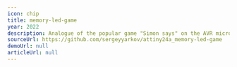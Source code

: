 ```yaml
---
icon: chip
title: memory-led-game
year: 2022
description: Analogue of the popular game "Simon says" on the AVR microcontroller
sourceUrl: https://github.com/sergeyyarkov/attiny24a_memory-led-game
demoUrl: null
articleUrl: null
---
```

